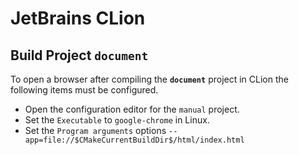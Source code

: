 # JetBrains CLion

## Build Project `document`

To open a browser after compiling the **`document`** project in CLion the following items must be configured.

* Open the configuration editor for the `manual` project.
* Set the `Executable` to `google-chrome` in Linux.
* Set the `Program arguments` options `--app=file://$CMakeCurrentBuildDir$/html/index.html`

